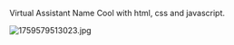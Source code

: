Virtual Assistant Name Cool with html, css and javascript.

![1759579513023.jpg](https://github.com/user-attachments/assets/612eeb3c-239d-4a8d-8b9b-f21b4c73c4f3)
